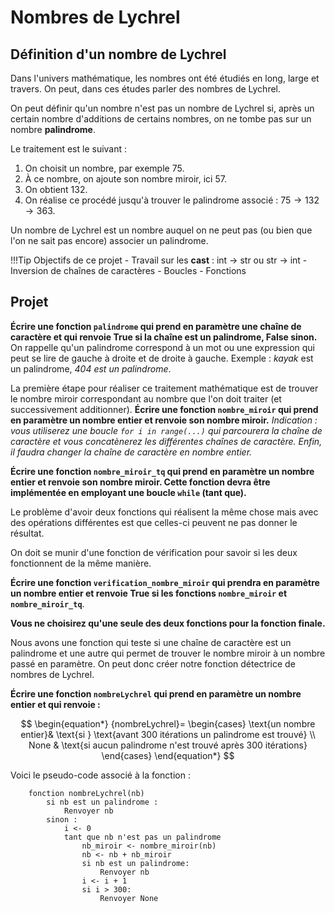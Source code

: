 # Nombres de Lychrel

## Définition d'un nombre de Lychrel

Dans l'univers mathématique, les nombres ont été étudiés en long, large et travers.
On peut, dans ces études parler des nombres de Lychrel.

On peut définir qu'un nombre n'est pas un nombre de Lychrel si, après un certain nombre d'additions de certains nombres, on ne tombe pas sur un nombre **palindrome**.

Le traitement est le suivant :

1. On choisit un nombre, par exemple $75$.
2. À ce nombre, on ajoute son nombre miroir, ici $57$.
3. On obtient $132$.
4. On réalise ce procédé jusqu'à trouver le palindrome associé : $75 \rightarrow 132 \rightarrow 363$.

Un nombre de Lychrel est un nombre auquel on ne peut pas (ou bien que l'on ne sait pas encore) associer un palindrome.

!!!Tip Objectifs de ce projet
    - Travail sur les **cast** : int -> str ou str -> int
    - Inversion de chaînes de caractères
    - Boucles
    - Fonctions

## Projet

**Écrire une fonction `palindrome` qui prend en paramètre une chaîne de caractère et qui renvoie True si la chaîne est un palindrome, False sinon.**
On rappelle qu'un palindrome correspond à un mot ou une expression qui peut se lire de gauche à droite et de droite à gauche.
Exemple : *kayak* est un palindrome, *$404$ est un palindrome*.

La première étape pour réaliser ce traitement mathématique est de trouver le nombre miroir correspondant au nombre que l'on doit traiter (et successivement additionner).
**Écrire une fonction `nombre_miroir` qui prend en paramètre un nombre entier et renvoie son nombre miroir.**
*Indication : vous utiliserez une boucle `for i in range(...)` qui parcourera la chaîne de caractère et vous concatènerez les différentes chaînes de caractère. Enfin, il faudra changer la chaîne de caractère en nombre entier.*

**Écrire une fonction `nombre_miroir_tq` qui prend en paramètre un nombre entier et renvoie son nombre miroir. Cette fonction devra être implémentée en employant une boucle `while` (tant que).**

Le problème d'avoir deux fonctions qui réalisent la même chose mais avec des opérations différentes est que celles-ci peuvent ne pas donner le résultat.

On doit se munir d'une fonction de vérification pour savoir si les deux fonctionnent de la même manière.

**Écrire une fonction `verification_nombre_miroir` qui prendra en paramètre un nombre entier et renvoie True si les fonctions `nombre_miroir` et `nombre_miroir_tq`**.

**Vous ne choisirez qu'une seule des deux fonctions pour la fonction finale.**

Nous avons une fonction qui teste si une chaîne de caractère est un palindrome et une autre qui permet de trouver le nombre miroir à un nombre passé en paramètre. On peut donc créer notre fonction détectrice de nombres de Lychrel.

**Écrire une fonction `nombreLychrel` qui prend en paramètre un nombre entier et qui renvoie :**

$$
\begin{equation*}
  {nombreLychrel}=
     \begin{cases}
        \text{un nombre entier}& \text{si } \text{avant 300 itérations un palindrome est trouvé} \\
        None & \text{si aucun palindrome n'est trouvé après 300 itérations} 
     \end{cases}
\end{equation*}
$$

Voici le pseudo-code associé à la fonction :

```pseudo
    fonction nombreLychrel(nb)
        si nb est un palindrome :
            Renvoyer nb
        sinon :
            i <- 0
            tant que nb n'est pas un palindrome
                nb_miroir <- nombre_miroir(nb)
                nb <- nb + nb_miroir
                si nb est un palindrome:
                    Renvoyer nb
                i <- i + 1
                si i > 300:
                    Renvoyer None
```